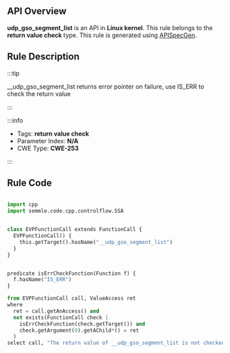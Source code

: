 ---
---


## API Overview
**udp_gso_segment_list** is an API in **Linux kernel**. This rule belongs to the **return value check** type. This rule is generated using [APISpecGen](../../tools/APISpecGen).
## Rule Description

:::tip

__udp_gso_segment_list returns error pointer on failure, use IS_ERR to check the return value

:::

:::info

- Tags: **return value check**
- Parameter Index: **N/A**
- CWE Type: **CWE-253**

:::

## Rule Code
```python

import cpp
import semmle.code.cpp.controlflow.SSA


class EVPFunctionCall extends FunctionCall {
  EVPFunctionCall() {
    this.getTarget().hasName("__udp_gso_segment_list")
  }
}


predicate isErrCheckFunction(Function f) {
  f.hasName("IS_ERR") 
}

from EVPFunctionCall call, ValueAccess ret
where
  ret = call.getAnAccess() and
  not exists(FunctionCall check |
    isErrCheckFunction(check.getTarget()) and
    check.getArgument(0).getAChild*() = ret
  )
select call, "The return value of __udp_gso_segment_list is not checked with IS_ERR."
    
```